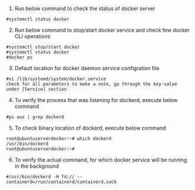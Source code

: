 1) Run below command to check the status of docker server
```
#systemctl status docker
```

2) Run below command to stop/start docker service and check few docker CLI operations
```
#systemctl stop/start docker
#systemctl status docker
#docker ps
```

3) Default location for docker daemon service configration file
```
#vi /lib/systemd/system/docker.service
check for all parameters to make a note, go through the key-value under [Service] section
```

4) To verify the process that was listening for dockerd, execute below command
```
#ps aux | grep dockerd
```

5) To check binary location of dockerd, execute below command
```
root@ubuntuserverdocker:~# which dockerd
/usr/bin/dockerd
root@ubuntuserverdocker:~#
```

6) To verify the actual command, for which docker service will be running in the background
```
#/usr/bin/dockerd -H fd:// --containerd=/run/containerd/containerd.sock
```
